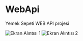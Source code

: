 # WebApi
<p> Yemek Sepeti WEB API projesi

![Ekran Alıntısı 1 ](https://user-images.githubusercontent.com/91373824/193077914-bfc9d294-f75c-4cc7-80ef-399e61498331.PNG)
![Ekran Alıntısı 2](https://user-images.githubusercontent.com/91373824/193077919-3e83df58-519d-4c04-9713-5dde82c66f75.PNG)
